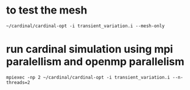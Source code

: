 # to test the mesh
`~/cardinal/cardinal-opt -i transient_variation.i --mesh-only`

# run cardinal simulation using mpi paralellism and openmp parallelism
`mpiexec -np 2 ~/cardinal/cardinal-opt -i transient_variation.i --n-threads=2`